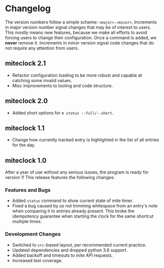 # Changelog

The version numbers follow a simple scheme: `<major>.<minor>`. Increments in major
version number signal changes that may be of interest to users. This mostly means new
features, because we make all efforts to avoid forcing users to change their
configuration. Once a command is added, we **never** remove it. Increments in minor
version signal code changes that do not require any attention from users.

## miteclock 2.1

- Refactor configuration loading to be more robust and capable at catching some invalid
  values.
- Misc improvements to tooling and code structure.

## miteclock 2.0

- Added short options for `m status --full/--short`.

## miteclock 1.1

- Change how currently tracked entry is highlighted in the list of all entries for the
  day.

## miteclock 1.0

After a year of use without any serious issues, the program is ready for version 1! This
release features the following changes:

### Features and Bugs

- Added `status` command to show current state of mite timer.
- Fixed a bug caused by us not trimming whitespace from an entry's note when comparing
  it to entries already present. This broke the idempotency guarantee when starting the
  clock for the same shortcut multiple times.

### Development Changes

- Switched to `src`-based layout, per recommended current practice.
- Updated dependencies and dropped python 3.6 support.
- Added backoff and timeouts to mite API requests.
- Increased test coverage.
